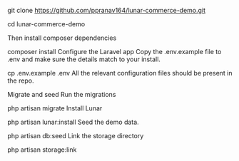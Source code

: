 git clone https://github.com/ppranav164/lunar-commerce-demo.git

cd lunar-commerce-demo

Then install composer dependencies

composer install
Configure the Laravel app
Copy the .env.example file to .env and make sure the details match to your install.

cp .env.example .env
All the relevant configuration files should be present in the repo.

Migrate and seed
Run the migrations

php artisan migrate
Install Lunar

php artisan lunar:install
Seed the demo data.

php artisan db:seed
Link the storage directory

php artisan storage:link

